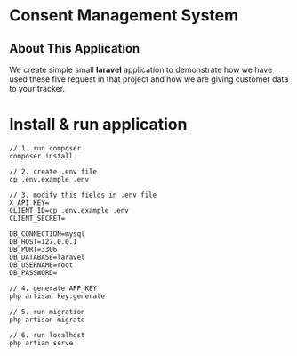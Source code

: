 # Consent Management System

## About This Application

We create simple small **laravel** application to demonstrate how we have used these five request in that project and how we are giving customer data to your tracker.

# Install & run application
```
// 1. run composer
composer install

// 2. create .env file
cp .env.example .env

// 3. modify this fields in .env file
X_API_KEY=
CLIENT_ID=cp .env.example .env
CLIENT_SECRET=

DB_CONNECTION=mysql
DB_HOST=127.0.0.1
DB_PORT=3306
DB_DATABASE=laravel
DB_USERNAME=root
DB_PASSWORD=

// 4. generate APP_KEY
php artisan key:generate

// 5. run migration
php artisan migrate

// 6. run localhost
php artian serve

```
